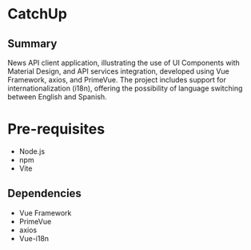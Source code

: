 # CatchUp

## Summary
News API client application, illustrating the use of UI Components with Material Design, and API services integration, developed using Vue Framework, axios, and PrimeVue. The project includes support for internationalization (i18n), offering the possibility of language switching between English and Spanish.

# Pre-requisites
- Node.js
- npm
- Vite

## Dependencies
- Vue Framework
- PrimeVue
- axios
- Vue-i18n
